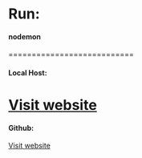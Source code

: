# Run: #
#### nodemon ####
=========================== 
#### Local Host: ####
[Visit website](http://localhost:3333 "Project 2 Assessment")
===========================
#### Github: ####
[Visit website](https://github.com/lemonmade1/Project-2-Assessment.gitgit "Project 2 Assessment")